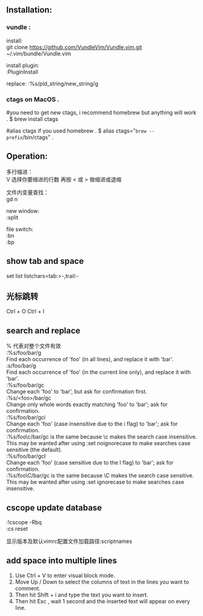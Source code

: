 
## Installation:
### vundle :  
install:  
git clone https://github.com/VundleVim/Vundle.vim.git ~/.vim/bundle/Vundle.vim

install plugin:  
:PluginInstall

replace:
:%s/pld_string/new_string/g

### ctags on MacOS . 
#you need to get new ctags, i recommend homebrew but anything will work . 
$ brew install ctags  

#alias ctags if you used homebrew . 
$ alias ctags="`brew --prefix`/bin/ctags" . 


## Operation:

多行缩进：  
V 选择你要缩进的行数
再按 < 或 > 做缩进或退缩

文件内变量查找：  
gd 
n

new window:  
:split

file switch:  
:bn  
:bp

## show tab and space  
set list listchars=tab:>-,trail:-  

## 光标跳转  
Ctrl + O
Ctrl + I
## search and replace  
% 代表对整个文件有效  
:%s/foo/bar/g  
Find each occurrence of 'foo' (in all lines), and replace it with 'bar'.  
:s/foo/bar/g  
Find each occurrence of 'foo' (in the current line only), and replace it with 'bar'.  
:%s/foo/bar/gc  
Change each 'foo' to 'bar', but ask for confirmation first.  
:%s/\<foo\>/bar/gc  
Change only whole words exactly matching 'foo' to 'bar'; ask for confirmation.  
:%s/foo/bar/gci  
Change each 'foo' (case insensitive due to the i flag) to 'bar'; ask for confirmation.  
:%s/foo\c/bar/gc is the same because \c makes the search case insensitive.  
This may be wanted after using :set noignorecase to make searches case sensitive (the default).  
:%s/foo/bar/gcI  
Change each 'foo' (case sensitive due to the I flag) to 'bar'; ask for confirmation.  
:%s/foo\C/bar/gc is the same because \C makes the search case sensitive.  
This may be wanted after using :set ignorecase to make searches case insensitive.  

## cscope update database
:!cscope -Rbq  
:cs reset

显示版本及默认vimrc配置文件加载路径:scriptnames

## add space into multiple lines
1. Use Ctrl + V to enter visual block mode.  
2. Move Up / Down to select the columns of text in the lines you want to comment.  
3. Then hit Shift + i and type the text you want to insert.  
4. Then hit Esc , wait 1 second and the inserted text will appear on every line.  
